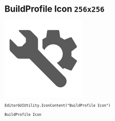 # BuildProfile Icon `256x256`
<img src="/img/BuildProfile%20Icon.png" width=256 height=256>

``` CSharp
EditorGUIUtility.IconContent("BuildProfile Icon")
```
```
BuildProfile Icon
```
